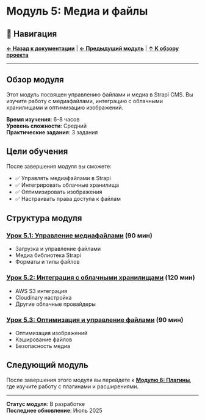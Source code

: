 # Модуль 5: Медиа и файлы

## 🧭 Навигация

**[← Назад к документации](../README.md)** | **[← Предыдущий модуль](../module-04/README.md)** | **[↑ К обзору проекта](../../README.md)**

---

## Обзор модуля

Этот модуль посвящен управлению файлами и медиа в Strapi CMS. Вы изучите работу с медиафайлами, интеграцию с облачными хранилищами и оптимизацию изображений.

**Время изучения**: 6-8 часов  
**Уровень сложности**: Средний  
**Практические задания**: 3 задания

## Цели обучения

После завершения модуля вы сможете:
- ✅ Управлять медиафайлами в Strapi
- ✅ Интегрировать облачные хранилища
- ✅ Оптимизировать изображения
- ✅ Настраивать права доступа к файлам

## Структура модуля

### [Урок 5.1: Управление медиафайлами](lesson-05-1/README.md) (90 мин)
- Загрузка и управление файлами
- Медиа библиотека Strapi
- Форматы и типы файлов

### [Урок 5.2: Интеграция с облачными хранилищами](lesson-05-2/README.md) (120 мин)
- AWS S3 интеграция
- Cloudinary настройка
- Другие облачные провайдеры

### [Урок 5.3: Оптимизация и управление файлами](lesson-05-3/README.md) (90 мин)
- Оптимизация изображений
- Кэширование файлов
- Безопасность медиа

## Следующий модуль

После завершения этого модуля вы перейдете к **[Модулю 6: Плагины](../module-06/README.md)**, где изучите работу с плагинами и расширениями.

---

**Статус модуля**: В разработке  
**Последнее обновление**: Июль 2025 